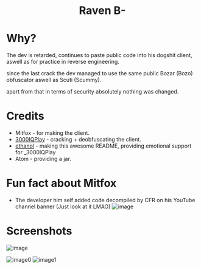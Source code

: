 <h1 align="center">Raven B-</h1>

# Why?
The dev is retarded, continues to paste public code into his dogshit client, aswell as for practice in reverse engineering.

since the last crack the dev managed to use the same public Bozar (Bozo) obfuscator aswell as Scuti (Scummy).

apart from that in terms of security absolutely nothing was changed.

[3000IQPlayA]: https://github.com/3000IQPlay
[ethanolA]: https://github.com/eurquake

# Credits
- Mitfox - for making the client.
- [3000IQPlay][3000IQPlayA] - cracking + deobfuscating the client.
- [ethanol][ethanolA] - making this awesome README, providing emotional support for _3000IQPlay
- Atom - providing a jar.

# Fun fact about Mitfox
- The developer him self added code decompiled by CFR on his YouTube channel banner (Just look at it LMAO)
![image](https://github.com/Cool-Cracking-Team/RavenB-/assets/75604883/d8a29b18-fc20-4d49-a994-71393f48ec55)

# Screenshots
![image](https://github.com/Cool-Cracking-Team/ravenb-/blob/main/image.png)

![image0](https://github.com/Cool-Cracking-Team/ravenb-/blob/main/discord.png)
![image1](https://github.com/Cool-Cracking-Team/ravenb-/blob/main/image1.png)
